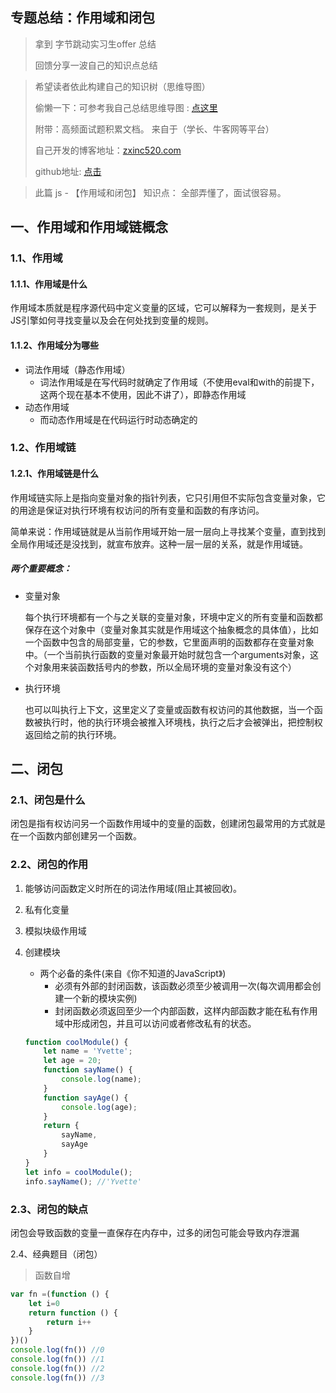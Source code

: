 ## 专题总结：作用域和闭包

> 拿到 字节跳动实习生offer 总结
>
> 回馈分享一波自己的知识点总结



> 希望读者依此构建自己的知识树（思维导图）
>
> 偷懒一下：可参考我自己总结思维导图 :  [点这里](https://github.com/ZhChen7/Interview-mind-map) 
>
> 附带：高频面试题积累文档。 来自于（学长、牛客网等平台）
>
> 自己开发的博客地址：[zxinc520.com](<http://zxinc520.com/>)
>
> github地址: [点击](https://github.com/ZhChen7) 



> 此篇 js - 【作用域和闭包】 知识点： 全部弄懂了，面试很容易。



## 一、作用域和作用域链概念

### 1.1、作用域

#### 1.1.1、作用域是什么

作用域本质就是程序源代码中定义变量的区域，它可以解释为一套规则，是关于JS引擎如何寻找变量以及会在何处找到变量的规则。

#### 1.1.2、作用域分为哪些

- 词法作用域（静态作用域）
  - 词法作用域是在写代码时就确定了作用域（不使用eval和with的前提下，这两个现在基本不使用，因此不讲了），即静态作用域
- 动态作用域
  - 而动态作用域是在代码运行时动态确定的



### 1.2、作用域链

#### 1.2.1、作用域链是什么

作用域链实际上是指向变量对象的指针列表，它只引用但不实际包含变量对象，它的用途是保证对执行环境有权访问的所有变量和函数的有序访问。

简单来说：作用域链就是从当前作用域开始一层一层向上寻找某个变量，直到找到全局作用域还是没找到，就宣布放弃。这种一层一层的关系，就是作用域链。

##### 两个重要概念：

- 变量对象

  每个执行环境都有一个与之关联的变量对象，环境中定义的所有变量和函数都保存在这个对象中（变量对象其实就是作用域这个抽象概念的具体值），比如一个函数中包含的局部变量，它的参数，它里面声明的函数都存在变量对象中。（一个当前执行函数的变量对象最开始时就包含一个arguments对象，这个对象用来装函数括号内的参数，所以全局环境的变量对象没有这个）

- 执行环境

  也可以叫执行上下文，这里定义了变量或函数有权访问的其他数据，当一个函数被执行时，他的执行环境会被推入环境栈，执行之后才会被弹出，把控制权返回给之前的执行环境。



## 二、闭包

### 2.1、闭包是什么

闭包是指有权访问另一个函数作用域中的变量的函数，创建闭包最常用的方式就是在一个函数内部创建另一个函数。

### 2.2、闭包的作用

1. 能够访问函数定义时所在的词法作用域(阻止其被回收)。

2. 私有化变量

3. 模拟块级作用域

4. 创建模块

   - 两个必备的条件(来自《你不知道的JavaScript》)
     - 必须有外部的封闭函数，该函数必须至少被调用一次(每次调用都会创建一个新的模块实例)
     - 封闭函数必须返回至少一个内部函数，这样内部函数才能在私有作用域中形成闭包，并且可以访问或者修改私有的状态。

   ~~~js
   function coolModule() {
       let name = 'Yvette';
       let age = 20;
       function sayName() {
           console.log(name);
       }
       function sayAge() {
           console.log(age);
       }
       return {
           sayName,
           sayAge
       }
   }
   let info = coolModule();
   info.sayName(); //'Yvette'
   ~~~



### 2.3、闭包的缺点

闭包会导致函数的变量一直保存在内存中，过多的闭包可能会导致内存泄漏



2.4、经典题目（闭包）

> 函数自增

~~~js
var fn =(function () {
    let i=0
    return function () {
        return i++
    }
})()
console.log(fn()) //0
console.log(fn()) //1
console.log(fn()) //2
console.log(fn()) //3
~~~



### 









